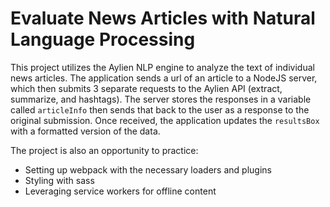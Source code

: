 # Evaluate News Articles with Natural Language Processing

This project utilizes the Aylien NLP engine to analyze the text of individual news articles. The application sends a url of an article to a NodeJS server, which then submits 3 separate requests to the Aylien API (extract, summarize, and hashtags). The server stores the responses in a variable called `articleInfo` then sends that back to the user as a response to the original submission. Once received, the application updates the `resultsBox` with a formatted version of the data.

The project is also an opportunity to practice:
* Setting up webpack with the necessary loaders and plugins
* Styling with sass
* Leveraging service workers for offline content
